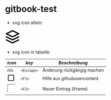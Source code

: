 # gitbook-test

* svg icon allein:

![](icons/feather/layers.svg)

* svg icon in tabelle:
 
**_icon_** | **_key_** | **_Beschreibung_**
------- | ------- | ------- 
nix  | `<Escape>`  | Änderung rückgängig machen
<div> <img src="https://raw.githubusercontent.com/klst-com/de-doku/master/icons/feather/square.svg" alt="help-circle.svg" width="24" height="24" > </div> | `<F1>`  | Hilfe aus githubusercontent
<div> <iframe height="24" width="24" src="icons/feather/square.svg"> <img src="../.gitbook/assets/icons/menuSwing/About24.gif" width="24" height="24" alt="About24" /> </iframe> </div>  | `<F2>`  | Neuer Eintrag (iframe) 


